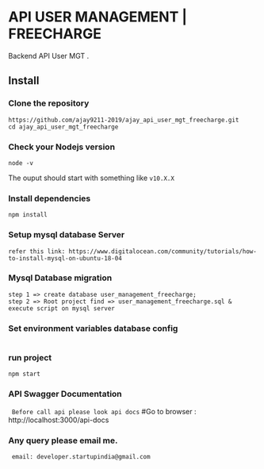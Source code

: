 # API USER MANAGEMENT | FREECHARGE

Backend API User MGT .

## Install

### Clone the repository

```shell
https://github.com/ajay9211-2019/ajay_api_user_mgt_freecharge.git
cd ajay_api_user_mgt_freecharge
```

### Check your Nodejs version

```shell
node -v
```
The ouput should start with something like `v10.X.X`

### Install dependencies

```shell
npm install
```
### Setup mysql database Server 
```refer this link: https://www.digitalocean.com/community/tutorials/how-to-install-mysql-on-ubuntu-18-04```

### Mysql Database migration

```
step 1 => create database user_management_freecharge;
step 2 => Root project find => user_management_freecharge.sql & execute script on mysql server
```

### Set environment variables database config
``` root project find .env file & update database configration
```

### run project 

```
npm start
```
### API Swagger Documentation 

``` Before call api please look api docs```
#Go to browser : http://localhost:3000/api-docs 



### Any query please email me.

``` email: developer.startupindia@gmail.com```




```
